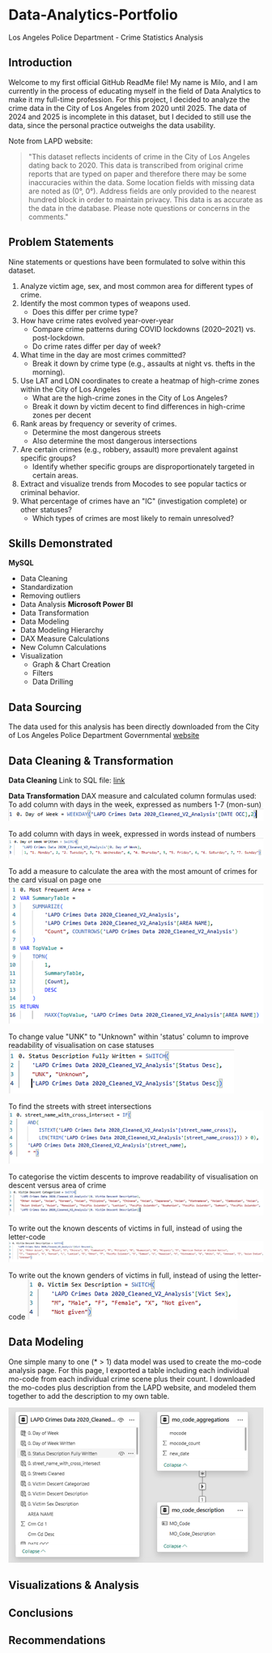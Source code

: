 # Data-Analytics-Portfolio
Los Angeles Police Department - Crime Statistics Analysis

## Introduction
Welcome to my first official GitHub ReadMe file! My name is Milo, and I am currently in the process of educating myself in the field of Data Analytics to make it my full-time profession. For this project, I decided to analyze the crime data in the City of Los Angeles from 2020 until 2025. The data of 2024 and 2025 is incomplete in this dataset, but I decided to still use the data, since the personal practice outweighs the data usability. 

Note from LAPD website:
> "This dataset reflects incidents of crime in the City of Los Angeles dating back to 2020. This data is transcribed from original crime reports that are typed on paper and therefore there may be some inaccuracies within the data. Some location fields with missing data are noted as (0°, 0°). Address fields are only provided to the nearest hundred block in order to maintain privacy. This data is as accurate as the data in the database. Please note questions or concerns in the comments."

## Problem Statements
Nine statements or questions have been formulated to solve within this dataset. 
1. Analyze victim age, sex, and most common area for different types of crime.
2. Identify the most common types of weapons used.
    - Does this differ per crime type?
3. How have crime rates evolved year-over-year
    - Compare crime patterns during COVID lockdowns (2020–2021) vs. post-lockdown.
    - Do crime rates differ per day of week?
4. What time in the day are most crimes committed?
    - Break it down by crime type (e.g., assaults at night vs. thefts in the morning).
5. Use LAT and LON coordinates to create a heatmap of high-crime zones within the City of Los Angeles
    - What are the high-crime zones in the City of Los Angeles?
    - Break it down by victim decent to find differences in high-crime zones per decent
6. Rank areas by frequency or severity of crimes.
    - Determine the most dangerous streets
    - Also determine the most dangerous intersections
7. Are certain crimes (e.g., robbery, assault) more prevalent against specific groups?
    - Identify whether specific groups are disproportionately targeted in certain areas.
8. Extract and visualize trends from Mocodes to see popular tactics or criminal behavior.
9. What percentage of crimes have an "IC" (investigation complete) or other statuses?
    - Which types of crimes are most likely to remain unresolved?

## Skills Demonstrated
**MySQL** 
- Data Cleaning
- Standardization
- Removing outliers
- Data Analysis
**Microsoft Power BI** 
- Data Transformation
- Data Modeling 
- Data Modeling Hierarchy 
- DAX Measure Calculations
- New Column Calculations
- Visualization
    - Graph & Chart Creation
    - Filters
    - Data Drilling

## Data Sourcing
The data used for this analysis has been directly downloaded from the City of Los Angeles Police Department Governmental [website](https://data.lacity.org/Public-Safety/Crime-Data-from-2020-to-Present/2nrs-mtv8/about_data)

## Data Cleaning & Transformation
**Data Cleaning**
Link to SQL file: [link](MySQL-Projects/Data%20Cleaning/LAPD_data_cleaning.sql)

**Data Transformation**
DAX measure and calculated column formulas used:
To add column with days in the week, expressed as numbers 1-7 (mon-sun)
![](PowerBI-Projects/dax_and_columns/0day_of_week.png)

To add column with days in week, expressed in words instead of numbers
![](PowerBI-Projects/dax_and_columns/0day_week_written.png)

To add a measure to calculate the area with the most amount of crimes for the card visual on page one
![](PowerBI-Projects/dax_and_columns/0frequent_area.png)

To change value "UNK" to "Unknown" within 'status' column to improve readability of visualisation on case statuses
![](PowerBI-Projects/dax_and_columns/0status_description_written.png)

To find the streets with street intersections
![](PowerBI-Projects/dax_and_columns/0street_name_with_cross.png)

To categorise the victim descents to improve readability of visualisation on descent versus area of crime
![](PowerBI-Projects/dax_and_columns/0vict_descent_categorized.png)

To write out the known descents of victims in full, instead of using the letter-code
![](PowerBI-Projects/dax_and_columns/0vict_descent_desc.png)

To write out the known genders of victims in full, instead of using the letter-code
![](PowerBI-Projects/dax_and_columns/0vict_sex_desc.png)

## Data Modeling 
One simple many to one (* > 1) data model was used to create the mo-code analysis page. For this page, I exported a table including each individual mo-code from each individual crime scene plus their count. I downloaded the mo-codes plus description from the LAPD website, and modeled them together to add the description to my own table. 

![](PowerBI-Projects/dax_and_columns/0data_model.png)

## Visualizations & Analysis

## Conclusions

## Recommendations






